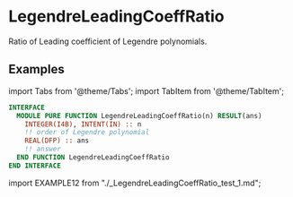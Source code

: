 # LegendreLeadingCoeffRatio

Ratio of Leading coefficient of Legendre polynomials.

## Examples

import Tabs from '@theme/Tabs';
import TabItem from '@theme/TabItem';

<Tabs>
<TabItem value="interface" label="܀ Interface" default>

```fortran
INTERFACE
  MODULE PURE FUNCTION LegendreLeadingCoeffRatio(n) RESULT(ans)
    INTEGER(I4B), INTENT(IN) :: n
    !! order of Legendre polynomial
    REAL(DFP) :: ans
    !! answer
  END FUNCTION LegendreLeadingCoeffRatio
END INTERFACE
```

</TabItem>

<TabItem value="example" label="️܀ See example">

import EXAMPLE12 from "./_LegendreLeadingCoeffRatio_test_1.md";

<EXAMPLE12 />

</TabItem>

<TabItem value="close" label="↢ ">

</TabItem>
</Tabs>
